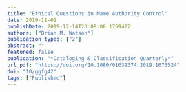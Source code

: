 ```yaml
---
title: "Ethical Questions in Name Authority Control"
date: 2019-11-01
publishDate: 2019-12-14T23:08:08.175942Z
authors: ["Brian M. Watson"]
publication_types: ["2"]
abstract: ""
featured: false
publication: "*Cataloging & Classification Quarterly*"
url_pdf: "https://doi.org/10.1080/01639374.2019.1673524"
doi: "10/ggfg42"
tags: ["Published"]
---
```


